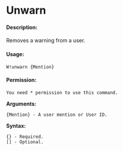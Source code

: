 # Unwarn

#### Description:

Removes a warning from a user.

#### Usage:

```
W!unwarn {Mention}
```

#### Permission:

```
You need * permission to use this command.
```

**Arguments:**

```
{Mention} - A user mention or User ID.
```

**Syntax:**

```
{} - Required.
[] - Optional.
```
